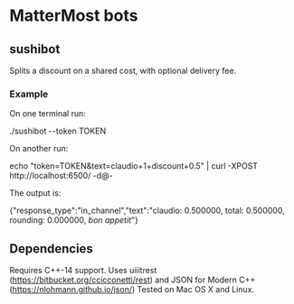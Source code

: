 # MatterMost bots

## sushibot

Splits a discount on a shared cost, with optional delivery fee.

### Example

On one terminal run:

./sushibot --token TOKEN

On another run:

echo "token=TOKEN&text=claudio+1+discount+0.5" | curl -XPOST http://localhost:6500/ -d@-

The output is:

{"response_type":"in_channel","text":"claudio: 0.500000, total: 0.500000, rounding: 0.000000, _bon appetit_"}

## Dependencies

Requires C++-14 support.
Uses uiiitrest (https://bitbucket.org/ccicconetti/rest) and JSON for Modern C++ (https://nlohmann.github.io/json/)
Tested on Mac OS X and Linux.
